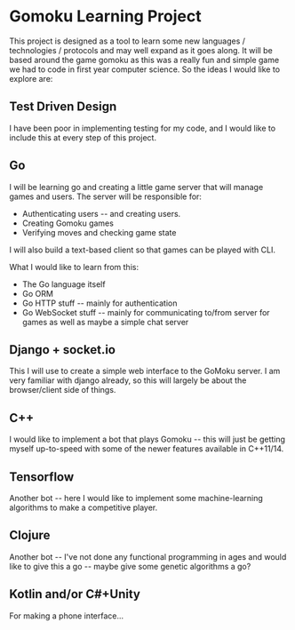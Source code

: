 # Gomoku Learning Project

This project is designed as a tool to learn some new languages / technologies /
protocols and may well expand as it goes along. It will be based around the game
gomoku as this was a really fun and simple game we had to code in first year
computer science. So the ideas I would like to explore are:

## Test Driven Design

I have been poor in implementing testing for my code, and I would like to
include this at every step of this project.

## Go

I will be learning go and creating a little game server that will manage games
and users. The server will be responsible for:
* Authenticating users -- and creating users.
* Creating Gomoku games
* Verifying moves and checking game state

I will also build a text-based client so that games can be played with CLI.

What I would like to learn from this:
* The Go language itself
* Go ORM
* Go HTTP stuff -- mainly for authentication
* Go WebSocket stuff -- mainly for communicating to/from server for games as
  well as maybe a simple chat server
  
## Django + socket.io ##

This I will use to create a simple web interface to the GoMoku server. I am very
familiar with django already, so this will largely be about the browser/client
side of things.

## C++

I would like to implement a bot that plays Gomoku -- this will just be getting
myself up-to-speed with some of the newer features available in C++11/14.

## Tensorflow

Another bot -- here I would like to implement some machine-learning algorithms
to make a competitive player.

## Clojure

Another bot -- I've not done any functional programming in ages and would like
to give this a go -- maybe give some genetic algorithms a go?

## Kotlin and/or C#+Unity

For making a phone interface...
